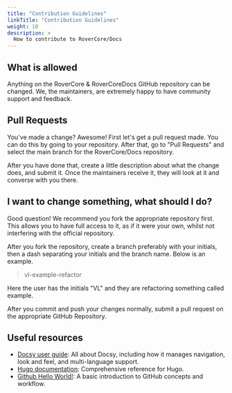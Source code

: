 ```yaml
---
title: "Contribution Guidelines"
linkTitle: "Contribution Guidelines"
weight: 10
description: >
  How to contribute to RoverCore/Docs
---
```


## What is allowed
Anything on the RoverCore & RoverCoreDocs GitHub repository can be changed. We, the maintainers, are extremely happy to have community support and feedback.

## Pull Requests
You've made a change? Awesome! First let's get a pull request made. You can do this by going to your repository. After that, go to "Pull Requests" and select the main branch for the RoverCore/Docs repository.

After you have done that, create a little description about what the change does, and submit it. Once the maintainers receive it, they will look at it and converse with you there.
## I want to change something, what should I do?
Good question! We recommend you fork the appropriate repository first. This allows you to have full access to it, as if it were your own, whilst not interfering with the official repository.

After you fork the repository, create a branch preferably with your initials, then a dash separating your initials and the branch name. Below is an example.
> vl-example-refactor

Here the user has the initials "VL" and they are refactoring something called example.

After you commit and push your changes normally, submit a pull request on the appropriate GitHub Repository.


## Useful resources

* [Docsy user guide](https://www.docsy.dev/docs/): All about Docsy, including how it manages navigation, look and feel, and multi-language support.
* [Hugo documentation](https://gohugo.io/documentation/): Comprehensive reference for Hugo.
* [Github Hello World!](https://guides.github.com/activities/hello-world/): A basic introduction to GitHub concepts and workflow.


